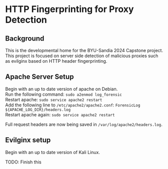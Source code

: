 # HTTP Fingerprinting for Proxy Detection

## Background

This is the developmental home for the BYU-Sandia 2024 Capstone project. This project is focused on server side detection of malicious proxies such as evilginx based on HTTP header fingerprinting. 

## Apache Server Setup

Begin with an up to date version of apache on Debian.  
Run the following command: `sudo a2enmod log_forensic`  
Restart apache: `sudo service apache2 restart`  
Add the following line to `/etc/apache2/apache2.conf`: `ForensicLog ${APACHE_LOG_DIR}/headers.log`  
Restart apache again: `sudo service apache2 restart`  

Full request headers are now being saved in `/var/log/apache2/headers.log`.  

## Evilginx setup  

Begin with an up to date version of Kali Linux. 

TODO: Finish this